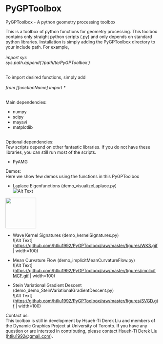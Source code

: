 # PyGPToolbox
PyGPToolbox - A python geometry processing toolbox

This is a toolbox of python functions for geometry processing. This toolbox contains only straight python scripts (.py) and only depends on standard python libraries. Installation is simply adding the PyGPToolbox directory to your include path. For example,<br /><br />
_import sys_ <br />
_sys.path.append('/path/to/PyGPToolbox')_<br /><br />

To import desired functions, simply add <br /><br />
_from [functionName] import *_<br /><br />

Main dependencies: <br />
- numpy<br />
- scipy<br />
- mayavi<br />
- matplotlib<br /><br />

Optional dependencies: <br />
Few scripts depend on other fantastic libraries. If you do not have these libraries, you can still run most of the scripts. <br />
- PyAMG <br />

Demos: <br />
Here we show few demos using the functions in this PyGPToolbox<br />
- Laplace Eigenfunctions (demo_visualizeLaplace.py)<br />
![Alt Text](https://github.com/htliu1992/PyGPToolbox/raw/master/figures/LaplaceModes.gif)
<img src="https://github.com/htliu1992/PyGPToolbox/raw/master/figures/LaplaceModes.gif" width = "100"/>

- Wave Kernel Signatures (demo_kernelSignatures.py)<br />
![Alt Text](https://github.com/htliu1992/PyGPToolbox/raw/master/figures/WKS.gif | width=100)

- Mean Curvature Flow (demo_implicitMeanCurvatureFlow.py)<br />
![Alt Text](https://github.com/htliu1992/PyGPToolbox/raw/master/figures/implicitMCF.gif | width=100)

- Stein Variational Gradient Descent (demo_demo_SteinVariationalGradientDescent.py)<br />
![Alt Text](https://github.com/htliu1992/PyGPToolbox/raw/master/figures/SVGD.gif | width=100)

Contact us:<br />
This toolbox is still in development by Hsueh-Ti Derek Liu and members of the Dynamic Graphics Project at University of Toronto. If you have any question or are intersted in contributing, please contact Hsueh-Ti Derek Liu (htliu1992@gmail.com).
